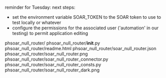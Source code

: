 reminder for Tuesday: next steps:
- set the environment variable SOAR_TOKEN to the SOAR token to use to test locally or whatever
- configure the permissions for the associated user ('automation' in our testing) to permit application editing

phsoar_null_router/
phsoar_null_router/__init__.py
phsoar_null_router/readme.html
phsoar_null_router/soar_null_router.json
phsoar_null_router/soar_null_router.png
phsoar_null_router/soar_null_router_connector.py
phsoar_null_router/soar_null_router_consts.py
phsoar_null_router/soar_null_router_dark.png
